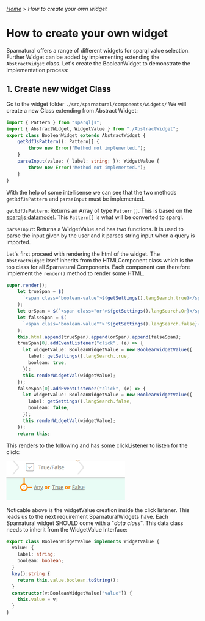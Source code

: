 _[Home](index.html) > How to create your own widget_

# How to create your own widget

Sparnatural offers a range of different widgets for sparql value selection. Further Widget can be added by implementing extending the `AbstractWidget` class. Let's create the BooleanWidget to demonstrate the implementation process:

## 1. Create new widget Class
Go to the widget folder `./src/sparnatural/components/widgets/`
We will create a new Class extending from Abstract Widget:

```typescript
import { Pattern } from "sparqljs";
import { AbstractWidget, WidgetValue } from "./AbstractWidget";
export class BooleanWidget extends AbstractWidget {
    getRdfJsPattern(): Pattern[] {
        throw new Error("Method not implemented.");
    }
    parseInput(value: { label: string; }): WidgetValue {
        throw new Error("Method not implemented.");
    }
}
```
With the help of some intellisense we can see that the two methods `getRdfJsPattern` and `parseInput` must be implemented.

`getRdfJsPattern`: Returns an Array of type `Pattern[]`. This is based on the [sparqljs datamodel](https://github.com/RubenVerborgh/SPARQL.js/). This `Pattern[]` is what will be converted to sparql.

`parseInput`: Returns a WidgetValue and has two functions. It is used to parse the input given by the user and it parses string input when a query is imported.

Let's first proceed with rendering the html of the widget. The `AbstractWidget` itself inherits from the HTMLComponent class which is the top class for all Sparnatural Components. Each component can therefore implement the `render()` method to render some HTML.

```typescript
super.render();
    let trueSpan = $(
      `<span class="boolean-value">${getSettings().langSearch.true}</span>'`
    );
    let orSpan = $(`<span class="or">${getSettings().langSearch.Or}</span>`);
    let falseSpan = $(
      `<span class="boolean-value"">'${getSettings().langSearch.false}</span>`
    );
    this.html.append(trueSpan).append(orSpan).append(falseSpan);
    trueSpan[0].addEventListener("click", (e) => {
      let widgetValue: BooleanWidgetValue = new BooleanWidgetValue({
        label: getSettings().langSearch.true,
        boolean: true,
      });
      this.renderWidgetVal(widgetValue);
    });
    falseSpan[0].addEventListener("click", (e) => {
      let widgetValue: BooleanWidgetValue = new BooleanWidgetValue({
        label: getSettings().langSearch.false,
        boolean: false,
      });
      this.renderWidgetVal(widgetValue);
    });
    return this;
```
This renders to the following and has some clickListener to listen for the click:

![](../documentation/15-boolean.png)

Noticable above is the widgetValue creation inside the click listener. This leads us to the next requirement SparnaturalWidgets have. Each Sparnatural widget SHOULD come with a "*data class*". This data class needs to inherit from the WidgetValue Interface:

```typescript
export class BooleanWidgetValue implements WidgetValue {
  value: {
    label: string;
    boolean: boolean;
  }
  key():string {
    return this.value.boolean.toString();
  }
  constructor(v:BooleanWidgetValue["value"]) {
    this.value = v;
  }
}
```

